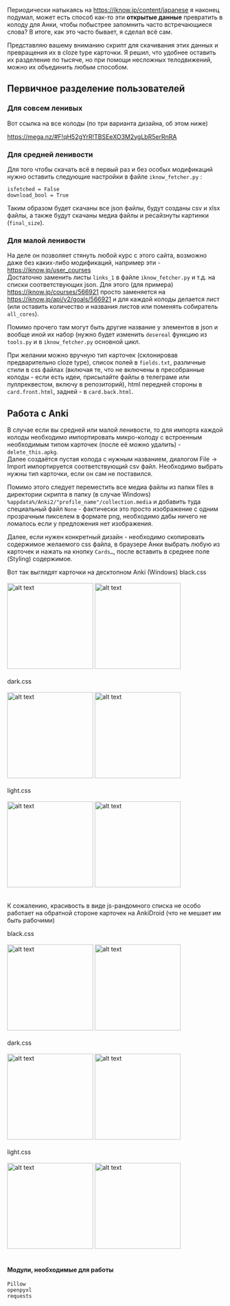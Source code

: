 Периодически натыкаясь на https://iknow.jp/content/japanese я наконец подумал, может есть способ как-то эти **открытые данные** превратить в колоду для Анки, чтобы побыстрее запомнить часто встречающиеся слова? В итоге, как это часто бывает, я сделал всё сам.   

Представляю вашему вниманию скрипт для скачивания этих данных и превращения их в cloze type карточки. Я решил, что удобнее оставить их разделение по тысяче, но при помощи несложных телодвижений, можно их объединить любым способом.

## Первичное разделение пользователей

### Для совсем ленивых

Вот ссылка на все колоды (по три варианта дизайна, об этом ниже)

https://mega.nz/#F!qH52gYrR!TBSEeXO3M2ygLbR5erRnRA

### Для средней ленивости

Для того чтобы скачать всё в первый раз и без особых модификаций нужно оставить следующие настройки в файле ```iknow_fetcher.py``` :
```
isfetched = False 
download_bool = True 
```

Таким образом будет скачаны все json файлы, будут созданы csv и xlsx файлы, а также будут скачаны медиа файлы и ресайзнуты картинки (```final_size```).   

### Для малой ленивости

На деле он позволяет стянуть любой курс с этого сайта, возможно даже без каких-либо модификаций, например эти - https://iknow.jp/user_courses    
Достаточно заменить листы ```links_1``` в файле ```iknow_fetcher.py``` и т.д. на списки соответствующих json. Для этого (для примера) https://iknow.jp/courses/566921 просто заменяется на https://iknow.jp/api/v2/goals/566921 и для каждой колоды делается лист (или оставить количество и названия листов или поменять собиратель ```all_cores```).   

Помимо прочего там могут быть другие название у элементов в json и вообще иной их набор (нужно будет изменить ```desereal``` функцию из ```tools.py``` и в ```iknow_fetcher.py``` основной цикл.

При желании можно вручную тип карточек (склонировав предварительно cloze type), список полей в ```fields.txt```, различные стили в css файлах (включая те, что не включены в пресобранные колоды - если есть идеи, присылайте файлы в телеграме или пуллреквестом, включу в репозиторий), html передней стороны в ```card.front.html```, задней - в ```card.back.html```. 

## Работа с Anki

В случае если вы средней или малой ленивости, то для импорта каждой колоды необходимо импортировать микро-колоду с встроенным необходимым типом карточек (после её можно удалить) - ```delete_this.apkg```.   
Далее создаётся пустая колода с нужным названием, диалогом File -> Import импортируется соответствующий csv файл. Необходимо выбрать нужны тип карточки, если он сам не поставился.   

<!--
Добавить скриншоты? 

<img src="https://i.imgur.com/nGYpMqX.png" alt="alt text" width="whatever" height=200>
-->

Помимо этого следует переместить все медиа файлы из папки files в директории скрипта в папку (в случае Windows)  ```%appdata%/Anki2/"profile_name"/collection.media``` и добавить туда специальный файл ```None``` - фактически это просто изображение с одним прозрачным пикселем в формате png, необходимо дабы ничего не ломалось если у предложения нет изображения.   

Далее, если нужен конкретный дизайн - необходимо скопировать содержимое желаемого css файла, в браузере Анки выбрать любую из карточек и нажать на кнопку ```Cards…```, после вставить в среднее поле (Styling) содержимое.


Вот так выглядят карточки на десктопном Anki (Windows)
black.css   
<br>
<img src="https://i.imgur.com/4MMcKF4.png" alt="alt text" height=200>
<img src="https://i.imgur.com/qBBVwvz.png" alt="alt text" height=200>
<br>
<br>
dark.css   
<br>
<img src="https://i.imgur.com/YRTMpi1.png" alt="alt text" height=200>
<img src="https://i.imgur.com/bdaHNHD.png" alt="alt text" height=200>
<br>
<br>
light.css   
<br>
<img src="https://i.imgur.com/CbqGGnq.png" alt="alt text" height=200>
<img src="https://i.imgur.com/oX93vML.png" alt="alt text" height=200>
<br>
<br>

К сожалению, красивость в виде js-рандомного списка не особо работает на обратной стороне карточек на AnkiDroid (что не мешает им быть рабочими)

black.css   
<br>
<img src="https://i.imgur.com/nGYpMqX.png" alt="alt text" height=200>
<img src="https://i.imgur.com/A5H5I6f.png" alt="alt text" height=200>
<br>
<br>
dark.css   
<br>
<img src="https://i.imgur.com/AwFaBs1.png" alt="alt text" height=200>
<img src="https://i.imgur.com/ki4JJsb.png" alt="alt text" height=200>
<br>
<br>
light.css   
<br>
<img src="https://i.imgur.com/VAf6GLL.png" alt="alt text" height=200>
<img src="https://i.imgur.com/V4fSkE6.png" alt="alt text" height=200>
<br>
<br>
#### Модули, необходимые для работы
```
Pillow   
openpyxl   
requests   
```



